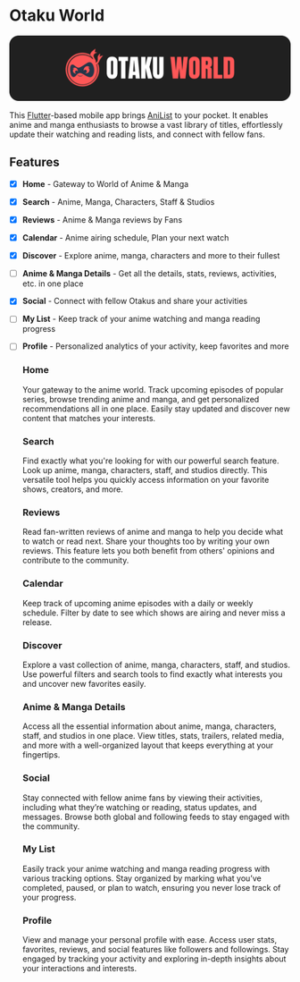 # Otaku World

![Alt Text](github_assets/logo.png)

This [Flutter](https://flutter.dev/)-based mobile app brings [AniList](https://anilist.co/) to your pocket. It enables anime and manga enthusiasts to browse a vast library of titles, effortlessly update their watching and reading lists, and connect with fellow fans.

## Features

- [x] **Home** - Gateway to World of Anime & Manga
- [x] **Search** - Anime, Manga, Characters, Staff & Studios
- [x] **Reviews** - Anime & Manga reviews by Fans
- [x] **Calendar** - Anime airing schedule, Plan your next watch
- [x] **Discover** - Explore anime, manga, characters and more to their fullest
- [ ] **Anime & Manga Details** - Get all the details, stats, reviews, activities, etc. in one place
- [x] **Social** - Connect with fellow Otakus and share your activities
- [ ] **My List** - Keep track of your anime watching and manga reading progress
- [ ] **Profile** - Personalized analytics of your activity, keep favorites and more

  ### Home
    Your gateway to the anime world. Track upcoming episodes of popular series, browse trending anime and manga, and get personalized recommendations all in one place. Easily stay updated and discover new content that matches your interests.

  ### Search
    Find exactly what you're looking for with our powerful search feature. Look up anime, manga, characters, staff, and studios directly. This versatile tool helps you quickly access information on your favorite shows, creators, and more.

  ### Reviews
    Read fan-written reviews of anime and manga to help you decide what to watch or read next. Share your thoughts too by writing your own reviews. This feature lets you both benefit from others' opinions and contribute to the community.

  ### Calendar
    Keep track of upcoming anime episodes with a daily or weekly schedule. Filter by date to see which shows are airing and never miss a release.

  ### Discover
    Explore a vast collection of anime, manga, characters, staff, and studios. Use powerful filters and search tools to find exactly what interests you and uncover new favorites easily.

  ### Anime & Manga Details
    Access all the essential information about anime, manga, characters, staff, and studios in one place. View titles, stats, trailers, related media, and more with a well-organized layout that keeps everything at your fingertips.

  ### Social
    Stay connected with fellow anime fans by viewing their activities, including what they’re watching or reading, status updates, and messages. Browse both global and following feeds to stay engaged with the community.

  ### My List
    Easily track your anime watching and manga reading progress with various tracking options. Stay organized by marking what you’ve completed, paused, or plan to watch, ensuring you never lose track of your progress.

  ### Profile
    View and manage your personal profile with ease. Access user stats, favorites, reviews, and social features like followers and followings. Stay engaged by tracking your activity and exploring in-depth insights about your interactions and interests.

